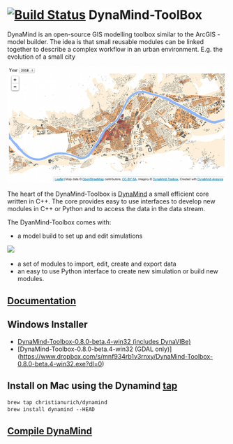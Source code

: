 [![Build Status](https://travis-ci.org/iut-ibk/DynaMind-ToolBox.svg?branch=master)](https://travis-ci.org/iut-ibk/DynaMind-ToolBox)
DynaMind-ToolBox 
================

DynaMind is an open-source GIS modelling toolbox similar to the ArcGIS - model builder. The idea is that small reusable modules can be linked together to describe a complex workflow in an urban environment. E.g. the evolution of a small city

<a href="http://htmlpreview.github.io/?https://github.com/christianurich/DynaMind-Analysis/blob/master/viewer/viewer.html"><img src="https://github.com/christianurich/DynaMind-Analysis/blob/master/viewer.png?raw=true" border="0"></a> 

The heart of the DynaMind-Toolbox is [DynaMind](https://github.com/iut-ibk/DynaMind) a small efficient core written in C++. The core provides easy to use interfaces to develop new modules in C++ or Python and to access the data in the data stream. 

The DyanMind-Toolbox comes with:


- a model build to set up and edit simulations

<img src="https://github.com/iut-ibk/DynaMind-Gui/blob/master/doc/images/gui_with_view.png?raw=true" border="0">

- a set of modules to import, edit, create and export data
- an easy to use Python interface to create new simulation or build new modules.

## [Documentation](http://iut-ibk.github.io/DynaMind-ToolBox)

## Windows Installer
- [DynaMind-Toolbox-0.8.0-beta.4-win32 (includes DynaVIBe)](https://www.dropbox.com/s/on1on5xnp8lucr6/DynaMind-Toolbox_legacy-0.8.0-beta.4-win32.exe?dl=0)
- [DynaMind-Toolbox-0.8.0-beta.4-win32 (GDAL only)] (https://www.dropbox.com/s/mnf934rb1v3rnxy/DynaMind-Toolbox-0.8.0-beta.4-win32.exe?dl=0)

## Install on Mac using the Dynamind [tap](https://github.com/christianurich/homebrew-dynamind)

```
brew tap christianurich/dynamind
brew install dynamind --HEAD
```

## [Compile DynaMind](http://iut-ibk.github.io/DynaMind-ToolBox/install_and_compile.html#windows)



